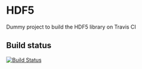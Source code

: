 # HDF5
Dummy project to build the HDF5 library on Travis CI

## Build status
[![Build Status](https://travis-ci.org/tbeu/hdf5.svg?branch=master)](https://travis-ci.org/tbeu/hdf5)
